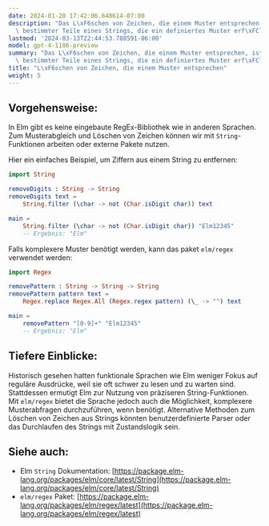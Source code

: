 ```yaml
---
date: 2024-01-20 17:42:06.648614-07:00
description: "Das L\xF6schen von Zeichen, die einem Muster entsprechen, ist das Entfernen\
  \ bestimmter Teile eines Strings, die ein definiertes Muster erf\xFCllen.\u2026"
lastmod: '2024-03-13T22:44:53.788591-06:00'
model: gpt-4-1106-preview
summary: "Das L\xF6schen von Zeichen, die einem Muster entsprechen, ist das Entfernen\
  \ bestimmter Teile eines Strings, die ein definiertes Muster erf\xFCllen."
title: "L\xF6schen von Zeichen, die einem Muster entsprechen"
weight: 5
---
```


## Vorgehensweise:
In Elm gibt es keine eingebaute RegEx-Bibliothek wie in anderen Sprachen. Zum Musterabgleich und Löschen von Zeichen können wir mit `String`-Funktionen arbeiten oder externe Pakete nutzen.

Hier ein einfaches Beispiel, um Ziffern aus einem String zu entfernen:

```Elm
import String

removeDigits : String -> String
removeDigits text =
    String.filter (\char -> not (Char.isDigit char)) text

main =
    String.filter (\char -> not (Char.isDigit char)) "Elm12345"
    -- Ergebnis: "Elm"
```

Falls komplexere Muster benötigt werden, kann das paket `elm/regex` verwendet werden:

```Elm
import Regex

removePattern : String -> String -> String
removePattern pattern text =
    Regex.replace Regex.All (Regex.regex pattern) (\_ -> "") text

main = 
    removePattern "[0-9]+" "Elm12345"
    -- Ergebnis: "Elm"
```

## Tiefere Einblicke:
Historisch gesehen hatten funktionale Sprachen wie Elm weniger Fokus auf reguläre Ausdrücke, weil sie oft schwer zu lesen und zu warten sind. Stattdessen ermutigt Elm zur Nutzung von präziseren String-Funktionen. Mit `elm/regex` bietet die Sprache jedoch auch die Möglichkeit, komplexere Musterabfragen durchzuführen, wenn benötigt. Alternative Methoden zum Löschen von Zeichen aus Strings könnten benutzerdefinierte Parser oder das Durchlaufen des Strings mit Zustandslogik sein.

## Siehe auch:
- Elm `String` Dokumentation: [https://package.elm-lang.org/packages/elm/core/latest/String](https://package.elm-lang.org/packages/elm/core/latest/String)
- `elm/regex` Paket: [https://package.elm-lang.org/packages/elm/regex/latest](https://package.elm-lang.org/packages/elm/regex/latest)
